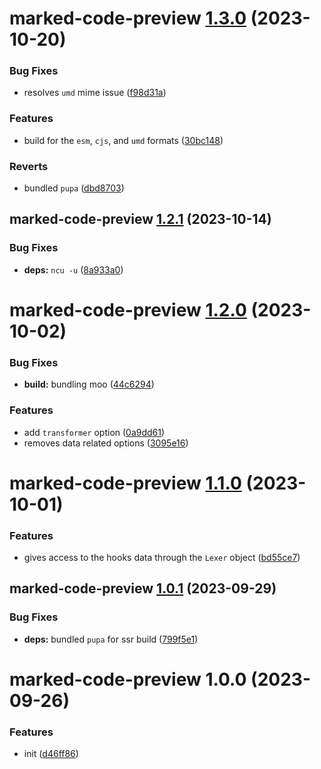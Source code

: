 # marked-code-preview [1.3.0](https://github.com/bent10/marked-extensions/compare/marked-code-preview@1.2.1...marked-code-preview@1.3.0) (2023-10-20)


### Bug Fixes

* resolves `umd` mime issue ([f98d31a](https://github.com/bent10/marked-extensions/commit/f98d31af547deb496098a54d836a55625e05040e))


### Features

* build for the `esm`, `cjs`, and `umd` formats ([30bc148](https://github.com/bent10/marked-extensions/commit/30bc148b037aaff23dee1ecca64d31c8b4ae827c))


### Reverts

* bundled `pupa` ([dbd8703](https://github.com/bent10/marked-extensions/commit/dbd87037ab7bf8397c9b7623112417dee72a9721))

## marked-code-preview [1.2.1](https://github.com/bent10/marked-extensions/compare/marked-code-preview@1.2.0...marked-code-preview@1.2.1) (2023-10-14)


### Bug Fixes

* **deps:** `ncu -u` ([8a933a0](https://github.com/bent10/marked-extensions/commit/8a933a02c3dfd68da68fb6743f14d08f3ab5acc5))

# marked-code-preview [1.2.0](https://github.com/bent10/marked-extensions/compare/marked-code-preview@1.1.0...marked-code-preview@1.2.0) (2023-10-02)


### Bug Fixes

* **build:** bundling moo ([44c6294](https://github.com/bent10/marked-extensions/commit/44c6294536cdb83660686a670b15221ceb249676))


### Features

* add `transformer` option ([0a9dd61](https://github.com/bent10/marked-extensions/commit/0a9dd61e187744ae18742469979d8a866e85dd14))
* removes data related options ([3095e16](https://github.com/bent10/marked-extensions/commit/3095e16834ed5a44de2d8c5a9c0480446402efdc))

# marked-code-preview [1.1.0](https://github.com/bent10/marked-extensions/compare/marked-code-preview@1.0.1...marked-code-preview@1.1.0) (2023-10-01)


### Features

* gives access to the hooks data through the `Lexer` object ([bd55ce7](https://github.com/bent10/marked-extensions/commit/bd55ce7bbba29112c239f88970bfd5234202b5d5))

## marked-code-preview [1.0.1](https://github.com/bent10/marked-extensions/compare/marked-code-preview@1.0.0...marked-code-preview@1.0.1) (2023-09-29)


### Bug Fixes

* **deps:** bundled `pupa` for ssr build ([799f5e1](https://github.com/bent10/marked-extensions/commit/799f5e1f8f2ca1efa3783fc41db00b4b6a87d132))

# marked-code-preview 1.0.0 (2023-09-26)


### Features

* init ([d46ff86](https://github.com/bent10/marked-extensions/commit/d46ff868697dfaf129cdfd55e2c1680ca5d9f463))
